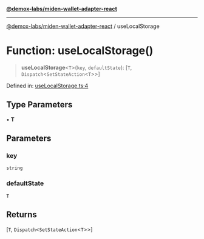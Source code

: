 [**@demox-labs/miden-wallet-adapter-react**](../README.md)

***

[@demox-labs/miden-wallet-adapter-react](../globals.md) / useLocalStorage

# Function: useLocalStorage()

> **useLocalStorage**\<`T`\>(`key`, `defaultState`): \[`T`, `Dispatch`\<`SetStateAction`\<`T`\>\>\]

Defined in: [useLocalStorage.ts:4](https://github.com/demox-labs/miden-wallet-adapter/blob/a795f9d3e359fa653418e9d00c02ece3d62ee138/packages/core/react/useLocalStorage.ts#L4)

## Type Parameters

• **T**

## Parameters

### key

`string`

### defaultState

`T`

## Returns

\[`T`, `Dispatch`\<`SetStateAction`\<`T`\>\>\]
